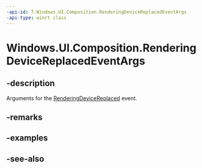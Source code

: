 ```yaml
---
-api-id: T:Windows.UI.Composition.RenderingDeviceReplacedEventArgs
-api-type: winrt class
---
```


<!-- Class syntax.
public class RenderingDeviceReplacedEventArgs : Windows.UI.Composition.CompositionObject, Windows.UI.Composition.IRenderingDeviceReplacedEventArgs
-->

# Windows.UI.Composition.RenderingDeviceReplacedEventArgs

## -description
Arguments for the [RenderingDeviceReplaced](compositiongraphicsdevice_renderingdevicereplaced.md) event.



## -remarks

## -examples

## -see-also
